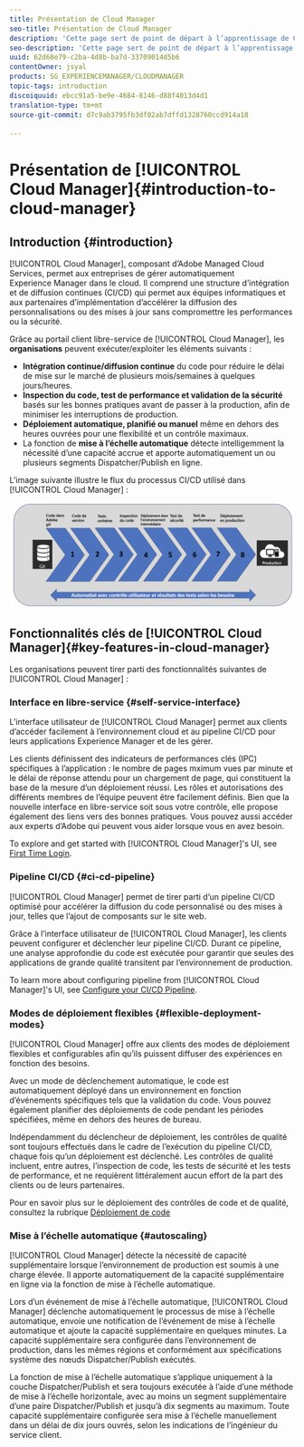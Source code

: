 ```yaml
---
title: Présentation de Cloud Manager
seo-title: Présentation de Cloud Manager
description: 'Cette page sert de point de départ à l’apprentissage de Cloud Manager. '
seo-description: 'Cette page sert de point de départ à l’apprentissage d’Adobe AEM Cloud Manager et met en évidence ses avantages et fonctionnalités clés. '
uuid: 62d68e79-c2ba-4d8b-ba7d-33709014d5b6
contentOwner: jsyal
products: SG_EXPERIENCEMANAGER/CLOUDMANAGER
topic-tags: introduction
discoiquuid: ebcc91a5-be9e-4684-8146-d88f4013d4d1
translation-type: tm+mt
source-git-commit: d7c9ab3795fb3df02ab7dffd1328760ccd914a18

---
```



# Présentation de [!UICONTROL Cloud Manager]{#introduction-to-cloud-manager}

## Introduction {#introduction}

[!UICONTROL Cloud Manager], composant d’Adobe Managed Cloud Services, permet aux entreprises de gérer automatiquement Experience Manager dans le cloud. Il comprend une structure d’intégration et de diffusion continues (CI/CD) qui permet aux équipes informatiques et aux partenaires d’implémentation d’accélérer la diffusion des personnalisations ou des mises à jour sans compromettre les performances ou la sécurité.

Grâce au portail client libre-service de [!UICONTROL Cloud Manager], les **organisations** peuvent exécuter/exploiter les éléments suivants :

* **Intégration continue/diffusion continue** du code pour réduire le délai de mise sur le marché de plusieurs mois/semaines à quelques jours/heures.
* **Inspection du code, test de performance et validation de la sécurité** basés sur les bonnes pratiques avant de passer à la production, afin de minimiser les interruptions de production.
* **Déploiement automatique, planifié ou manuel** même en dehors des heures ouvrées pour une flexibilité et un contrôle maximaux.
* La fonction de **mise à l’échelle automatique** détecte intelligemment la nécessité d’une capacité accrue et apporte automatiquement un ou plusieurs segments Dispatcher/Publish en ligne.

L’image suivante illustre le flux du processus CI/CD utilisé dans [!UICONTROL Cloud Manager] :

![](assets/screen_shot_2018-05-12at73843pm.png)

## Fonctionnalités clés de [!UICONTROL Cloud Manager]{#key-features-in-cloud-manager}

Les organisations peuvent tirer parti des fonctionnalités suivantes de [!UICONTROL Cloud Manager] :

### Interface en libre-service {#self-service-interface}

L’interface utilisateur de [!UICONTROL Cloud Manager] permet aux clients d’accéder facilement à l’environnement cloud et au pipeline CI/CD pour leurs applications Experience Manager et de les gérer.

Les clients définissent des indicateurs de performances clés (IPC) spécifiques à l’application : le nombre de pages mximum vues par minute et le délai de réponse attendu pour un chargement de page, qui constituent la base de la mesure d’un déploiement réussi. Les rôles et autorisations des différents membres de l’équipe peuvent être facilement définis. Bien que la nouvelle interface en libre-service soit sous votre contrôle, elle propose également des liens vers des bonnes pratiques. Vous pouvez aussi accéder aux experts d’Adobe qui peuvent vous aider lorsque vous en avez besoin.

To explore and get started with [!UICONTROL Cloud Manager]'s UI, see [First Time Login](https://helpx.adobe.com/experience-manager/cloud-manager/using/first-time-login.html).

### Pipeline CI/CD {#ci-cd-pipeline}

[!UICONTROL Cloud Manager] permet de tirer parti d’un pipeline CI/CD optimisé pour accélérer la diffusion du code personnalisé ou des mises à jour, telles que l’ajout de composants sur le site web.

Grâce à l’interface utilisateur de [!UICONTROL Cloud Manager], les clients peuvent configurer et déclencher leur pipeline CI/CD. Durant ce pipeline, une analyse approfondie du code est exécutée pour garantir que seules des applications de grande qualité transitent par l’environnement de production.

To learn more about configuring pipeline from [!UICONTROL Cloud Manager]'s UI, see [Configure your CI/CD Pipeline](https://helpx.adobe.com/experience-manager/cloud-manager/using/configuring-pipeline.html).

### Modes de déploiement flexibles {#flexible-deployment-modes}

[!UICONTROL Cloud Manager] offre aux clients des modes de déploiement flexibles et configurables afin qu’ils puissent diffuser des expériences en fonction des besoins.

Avec un mode de déclenchement automatique, le code est automatiquement déployé dans un environnement en fonction d’événements spécifiques tels que la validation du code. Vous pouvez également planifier des déploiements de code pendant les périodes spécifiées, même en dehors des heures de bureau.

Indépendamment du déclencheur de déploiement, les contrôles de qualité sont toujours effectués dans le cadre de l’exécution du pipeline CI/CD, chaque fois qu’un déploiement est déclenché. Les contrôles de qualité incluent, entre autres, l’inspection de code, les tests de sécurité et les tests de performance, et ne requièrent littéralement aucun effort de la part des clients ou de leurs partenaires.

Pour en savoir plus sur le déploiement des contrôles de code et de qualité, consultez la rubrique [Déploiement de code](deploying-code.md)

### Mise à l’échelle automatique {#autoscaling}

[!UICONTROL Cloud Manager] détecte la nécessité de capacité supplémentaire lorsque l’environnement de production est soumis à une charge élevée. Il apporte automatiquement de la capacité supplémentaire en ligne via la fonction de mise à l’échelle automatique.

Lors d’un événement de mise à l’échelle automatique, [!UICONTROL Cloud Manager] déclenche automatiquement le processus de mise à l’échelle automatique, envoie une notification de l’événement de mise à l’échelle automatique et ajoute la capacité supplémentaire en quelques minutes. La capacité supplémentaire sera configurée dans l’environnement de production, dans les mêmes régions et conformément aux spécifications système des nœuds Dispatcher/Publish exécutés.

La fonction de mise à l’échelle automatique s’applique uniquement à la couche Dispatcher/Publish et sera toujours exécutée à l’aide d’une méthode de mise à l’échelle horizontale, avec au moins un segment supplémentaire d’une paire Dispatcher/Publish et jusqu’à dix segments au maximum. Toute capacité supplémentaire configurée sera mise à l’échelle manuellement dans un délai de dix jours ouvrés, selon les indications de l’ingénieur du service client.

